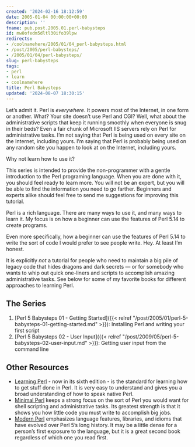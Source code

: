 ```yaml
---
created: '2024-02-16 18:12:59'
date: 2005-01-04 00:00:00+00:00
description: ''
fname: pub.post.2005.01.perl-babysteps
id: mw0ofedm5dltl30ifo39lpw
redirects:
- /coolnamehere/2005/01/04_perl-babysteps.html
- /post/2005/perl-babysteps/
- /2005/01/04/perl-babysteps/
slug: perl-babysteps
tags:
- perl
- learn
- coolnamehere
title: Perl Babysteps
updated: '2024-08-07 18:30:15'
---
```


Let’s admit it. Perl is *everywhere*. It powers most of the Internet, in one form or another. What? Your site doesn’t use Perl and CGI? Well, what about the administrative scripts that keep it running smoothly when everyone is snug in their beds? Even a fair chunk of Microsoft IIS servers rely on Perl for administrative tasks. I’m not saying that Perl is being used on every site on the Internet, including yours. I’m saying that Perl is probably being used on any random site you happen to look at on the Internet, including yours.

Why not learn how to use it?

This series is intended to provide the non-programmer with a gentle introduction to the Perl programing language. When you are done with it, you should feel ready to learn more. You will not be an expert, but you will be able to find the information you need to go farther. Beginners and experts alike should feel free to send me suggestions for improving this tutorial.

Perl is a rich language. There are many ways to use it, and many ways to learn it. My focus is on how a beginner can use the features of Perl 5.14 to create programs.

Even more specifically, how a beginner can use the features of Perl 5.14 to write the sort of code I would prefer to see people write. Hey. At least I’m honest.

It is explicitly *not* a tutorial for people who need to maintain a big pile of legacy code that hides dragons and dark secrets — or for somebody who wants to whip out quick one-liners and scripts to accomplish amazing administrative tasks. See below for some of my favorite books for different approaches to learning Perl.

## The Series

1. [Perl 5 Babysteps 01 - Getting Started]({{< relref "/post/2005/01/perl-5-babysteps-01-getting-started.md" >}}): Installing Perl and writing your first script
2. [Perl 5 Babysteps 02 - User Input]({{< relref "/post/2009/05/perl-5-babysteps-02-user-input.md" >}}): Getting user input from the command line

## Other Resources

* [Learning Perl](http://oreilly.com/catalog/9781449303587/) - now in its sixth edition - is the standard for learning how to get stuff done in Perl. It is very easy to understand and gives you a broad understanding of how to speak native Perl.
* [Minimal Perl](http://manning.com/maher/) keeps a strong focus on the sort of Perl you would want for shell scripting and administrative tasks. Its greatest strength is that it shows you how little code you must write to accomplish big jobs.
* [Modern Perl](http://onyxneon.com/books/modern_perl/) emphasizes language features, libraries, and idioms that have evolved over Perl 5’s long history. It may be a little dense for a person’s first exposure to the language, but it is a great second book regardless of which one you read first.